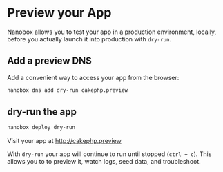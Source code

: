 # Preview your App

Nanobox allows you to test your app in a production environment, locally, before you actually launch it into production with `dry-run`.

## Add a preview DNS
Add a convenient way to access your app from the browser:

```bash
nanobox dns add dry-run cakephp.preview
```

## dry-run the app

```bash
nanobox deploy dry-run
```

Visit your app at <a href="http://cakephp.preview" target="\_blank">http://cakephp.preview</a>

With `dry-run` your app will continue to run until stopped (`ctrl + c`). This allows you to to preview it, watch logs, seed data, and troubleshoot.
